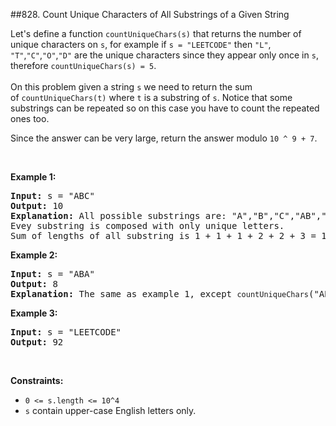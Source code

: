 ##828. Count Unique Characters of All Substrings of a Given String
<p>Let&#39;s define a function <code>countUniqueChars(s)</code>&nbsp;that returns the number of unique characters on <code>s</code>, for example if <code>s = &quot;LEETCODE&quot;</code>&nbsp;then <code>&quot;L&quot;</code>, <code>&quot;T&quot;</code>,<code>&quot;C&quot;</code>,<code>&quot;O&quot;</code>,<code>&quot;D&quot;</code> are the unique characters since they appear only once in <code>s</code>, therefore&nbsp;<code>countUniqueChars(s) = 5</code>.<br />
<br />
On this problem given a string <code>s</code> we need to return the sum of&nbsp;<code>countUniqueChars(t)</code>&nbsp;where <code>t</code> is a substring of <code>s</code>. Notice that some substrings can be repeated so on this case you have to count the repeated ones too.</p>

<p>Since the answer can be very large, return&nbsp;the answer&nbsp;modulo&nbsp;<code>10 ^ 9 + 7</code>.</p>

<p>&nbsp;</p>
<p><strong>Example 1:</strong></p>

<pre>
<strong>Input:</strong> s = &quot;ABC&quot;
<strong>Output:</strong> 10
<strong>Explanation: </strong>All possible substrings are: &quot;A&quot;,&quot;B&quot;,&quot;C&quot;,&quot;AB&quot;,&quot;BC&quot; and &quot;ABC&quot;.
Evey substring is composed with only unique letters.
Sum of lengths of all substring is 1 + 1 + 1 + 2 + 2 + 3 = 10
</pre>

<p><strong>Example 2:</strong></p>

<pre>
<strong>Input:</strong> s = &quot;ABA&quot;
<strong>Output:</strong> 8
<strong>Explanation: </strong>The same as example 1, except <code>countUniqueChars</code>(&quot;ABA&quot;) = 1.
</pre>

<p><strong>Example 3:</strong></p>

<pre>
<strong>Input:</strong> s = &quot;LEETCODE&quot;
<strong>Output:</strong> 92
</pre>

<p>&nbsp;</p>
<p><strong>Constraints:</strong></p>

<ul>
	<li><code>0 &lt;= s.length &lt;= 10^4</code></li>
	<li><code>s</code>&nbsp;contain upper-case English letters only.</li>
</ul>
